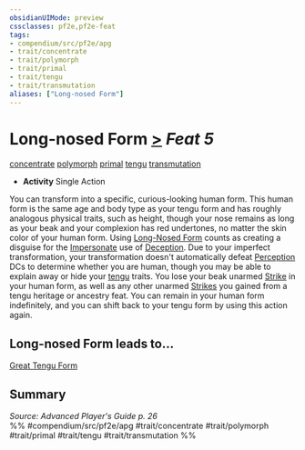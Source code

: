 ```yaml
---
obsidianUIMode: preview
cssclasses: pf2e,pf2e-feat
tags:
- compendium/src/pf2e/apg
- trait/concentrate
- trait/polymorph
- trait/primal
- trait/tengu
- trait/transmutation
aliases: ["Long-nosed Form"]
---
```

# Long-nosed Form  [>](rules/core-rulebook/chapter-9-playing-the-game.md#Actions "Single Action") *Feat 5*  
[concentrate](rules/traits/concentrate.md "Concentrate Action & Ability Trait")  [polymorph](rules/traits/polymorph.md "Polymorph Effect Trait")  [primal](rules/traits/primal.md "Primal Tradition Trait")  [tengu](rules/traits/tengu-b1.md "Tengu Ancestry & Heritage Trait")  [transmutation](rules/traits/transmutation.md "Transmutation School Trait")  

- **Activity** Single Action

You can transform into a specific, curious-looking human form. This human form is the same age and body type as your tengu form and has roughly analogous physical traits, such as height, though your nose remains as long as your beak and your complexion has red undertones, no matter the skin color of your human form. Using [Long-Nosed Form](compendium/feats/long-nosed-form-apg.md) counts as creating a disguise for the [Impersonate](rules/actions/impersonate.md) use of [Deception](compendium/skills.md#Deception). Due to your imperfect transformation, your transformation doesn't automatically defeat [Perception](compendium/skills.md#Perception) DCs to determine whether you are human, though you may be able to explain away or hide your [tengu](rules/traits/tengu-b1.md "Tengu Ancestry & Heritage Trait") traits. You lose your beak unarmed [Strike](rules/actions/strike.md) in your human form, as well as any other unarmed [Strikes](rules/actions/strike.md) you gained from a tengu heritage or ancestry feat. You can remain in your human form indefinitely, and you can shift back to your tengu form by using this action again.

## Long-nosed Form leads to...

[Great Tengu Form](compendium/feats/great-tengu-form-apg.md)

## Summary

*Source: Advanced Player's Guide p. 26*  
%% #compendium/src/pf2e/apg #trait/concentrate #trait/polymorph #trait/primal #trait/tengu #trait/transmutation %%